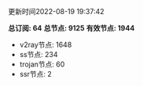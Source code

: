 更新时间2022-08-19 19:37:42

**总订阅: 64**
**总节点: 9125**
**有效节点: 1944**
- v2ray节点: 1648
- ss节点: 234
- trojan节点: 60
- ssr节点: 2
